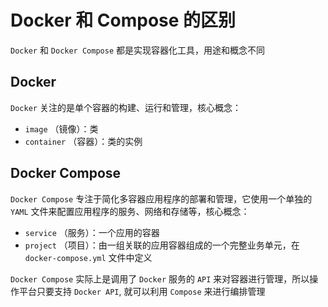 # Docker 和 Compose 的区别

`Docker` 和 `Docker Compose` 都是实现容器化工具，用途和概念不同

## Docker

`Docker` 关注的是单个容器的构建、运行和管理，核心概念：

- `image` （镜像）：类
- `container` （容器）：类的实例

## Docker Compose

`Docker Compose` 专注于简化多容器应用程序的部署和管理，它使用一个单独的 `YAML` 文件来配置应用程序的服务、网络和存储等，核心概念：

- `service` （服务）：一个应用的容器
- `project` （项目）：由一组关联的应用容器组成的一个完整业务单元，在 `docker-compose.yml` 文件中定义

`Docker Compose` 实际上是调用了 `Docker` 服务的 `API` 来对容器进行管理，所以操作平台只要支持 `Docker API`, 就可以利用 `Compose` 来进行编排管理